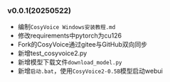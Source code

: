 
### v0.0.1(20250522)
- 编制`CosyVoice Windows安装教程.md`
- 修改requirements中pytorch为cu126
- Fork的CosyVoice通过gitee与GitHub双向同步
- 新增test_cosyvoice2.py
- 新增模型下载文件`download_model.py`
- 新增`启动.bat`，使用`CosyVoice2-0.5B`模型启动webui